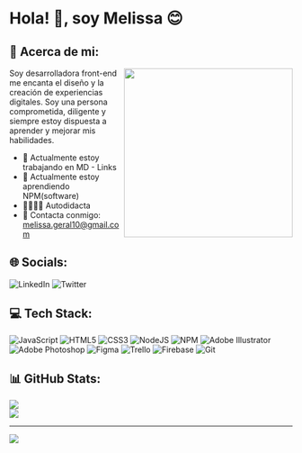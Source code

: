 # Hola! 👋, soy Melissa 😊
## 💫 Acerca de mi:
<img align="right" width="300px" src="https://github.com/MelissaAquijes/MelissaAquijes/assets/127165850/b04b271f-5eb8-480b-a3c5-8758c5a60cf1"/>
Soy desarrolladora front-end me encanta el diseño y la creación de experiencias digitales. Soy una persona comprometida,
diligente y siempre estoy dispuesta a aprender y mejorar mis habilidades.

- 🔭 Actualmente estoy trabajando en MD - Links
- 🌱 Actualmente estoy aprendiendo NPM(software)
- 👩🏻‍💻📝 Autodidacta
- 📧 Contacta conmigo: <melissa.geral10@gmail.com>

## 🌐 Socials:
![LinkedIn](https://img.shields.io/badge/LinkedIn-0077B5?style=for-the-badge&logo=linkedin&logoColor=white) ![Twitter](https://img.shields.io/badge/Twitter-1DA1F2?style=for-the-badge&logo=twitter&logoColor=white) 

## 💻 Tech Stack:
![JavaScript](https://img.shields.io/badge/javascript-%23323330.svg?style=for-the-badge&logo=javascript&logoColor=%23F7DF1E) ![HTML5](https://img.shields.io/badge/html5-%23E34F26.svg?style=for-the-badge&logo=html5&logoColor=white) ![CSS3](https://img.shields.io/badge/css3-%231572B6.svg?style=for-the-badge&logo=css3&logoColor=white) ![NodeJS](https://img.shields.io/badge/node.js-6DA55F?style=for-the-badge&logo=node.js&logoColor=white) ![NPM](https://img.shields.io/badge/NPM-%23000000.svg?style=for-the-badge&logo=npm&logoColor=white) ![Adobe Illustrator](https://img.shields.io/badge/adobeillustrator-%23FF9A00.svg?style=for-the-badge&logo=adobeillustrator&logoColor=white) ![Adobe Photoshop](https://img.shields.io/badge/adobephotoshop-%2331A8FF.svg?style=for-the-badge&logo=adobephotoshop&logoColor=white) 	![Figma](https://img.shields.io/badge/figma-%23F24E1E.svg?style=for-the-badge&logo=figma&logoColor=white) ![Trello](https://img.shields.io/badge/Trello-%23026AA7.svg?style=for-the-badge&logo=Trello&logoColor=white) ![Firebase](https://img.shields.io/badge/firebase-%23039BE5.svg?style=for-the-badge&logo=firebase) ![Git](https://img.shields.io/badge/GIT-E44C30?style=for-the-badge&logo=git&logoColor=white)
## 📊 GitHub Stats:
![](https://github-readme-stats.vercel.app/api?username=MelissaAquijes&theme=dracula&hide_border=false&include_all_commits=true&count_private=false)<br/>
![](https://github-readme-streak-stats.herokuapp.com/?user=MelissaAquijes&theme=dracula&hide_border=false)<br/>

---
[![](https://visitcount.itsvg.in/api?id=MelissaAquijes&icon=4&color=5)](https://visitcount.itsvg.in)
